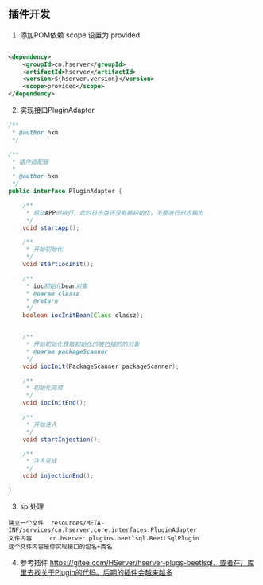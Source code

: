 ## 插件开发

1. 添加POM依赖 scope 设置为 provided

```xml

<dependency>
    <groupId>cn.hserver</groupId>
    <artifactId>hserver</artifactId>
    <version>${hserver.version}</version>
    <scope>provided</scope>
</dependency>
```

2. 实现接口PluginAdapter

```java
/**
 * @author hxm
 */

/**
 * 插件适配器
 *
 * @author hxm
 */
public interface PluginAdapter {

    /**
     * 启动APP时执行，此时日志类还没有被初始化，不要进行日志输出
     */
    void startApp();

    /**
     * 开始初始化
     */
    void startIocInit();

    /**
     * ioc初始化bean对象
     * @param classz
     * @return
     */
    boolean iocInitBean(Class classz);


    /**
     * 开始初始化获取初始化的被扫描的的对象
     * @param packageScanner
     */
    void iocInit(PackageScanner packageScanner);

    /**
     * 初始化完成
     */
    void iocInitEnd();

    /**
     * 开始注入
     */
    void startInjection();

    /**
     * 注入完成
     */
    void injectionEnd();

}

```

3. spi处理

```
建立一个文件  resources/META-INF/services/cn.hserver.core.interfaces.PluginAdapter
文件内容     cn.hserver.plugins.beetlsql.BeetLSqlPlugin
这个文件内容是你实现接口的包名+类名
```

4. 参考插件 https://gitee.com/HServer/hserver-plugs-beetlsql，或者在厂库里去找关于Plugin的代码。后期的插件会越来越多

